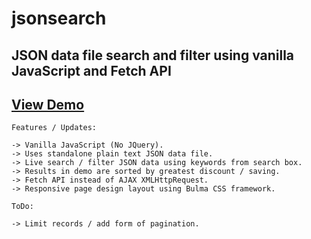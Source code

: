 # jsonsearch
## JSON data file search and filter using vanilla JavaScript and Fetch API  

## [View Demo](https://wocdev.github.io/jsonsearch)

    Features / Updates:

    -> Vanilla JavaScript (No JQuery).  
    -> Uses standalone plain text JSON data file.   
    -> Live search / filter JSON data using keywords from search box.  
    -> Results in demo are sorted by greatest discount / saving.  
    -> Fetch API instead of AJAX XMLHttpRequest.  
    -> Responsive page design layout using Bulma CSS framework.   

    ToDo:

    -> Limit records / add form of pagination.  

